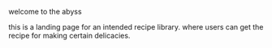 welcome to the abyss

this is a landing page for an intended recipe library. where users can get the recipe for making certain delicacies.
